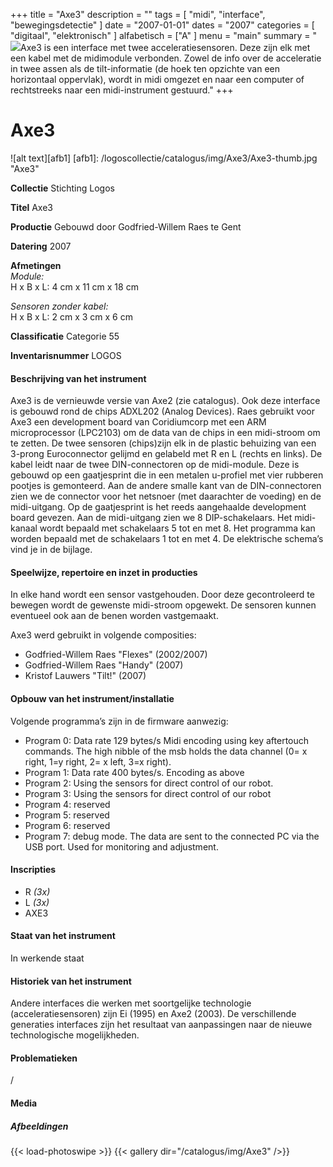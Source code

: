 +++
title = "Axe3"
description = ""
tags = [
    "midi",
    "interface",
    "bewegingsdetectie"
]
date = "2007-01-01"
dates = "2007"
categories = [
    "digitaal",
    "elektronisch"
]
alfabetisch = ["A"
]
menu = "main"
summary = "<a href='/logoscollectie/catalogus/2007/axe3'><img src='/logoscollectie/catalogus/img/Axe3/Axe3-thumb.jpg'></a>Axe3 is een interface met twee acceleratiesensoren. Deze zijn elk met een kabel met de midimodule verbonden. Zowel de info over de acceleratie in twee assen als de tilt-informatie (de hoek ten opzichte van een horizontaal oppervlak), wordt in midi omgezet en naar een computer of rechtstreeks naar een midi-instrument gestuurd."
+++

# Axe3

![alt text][afb1]
[afb1]: /logoscollectie/catalogus/img/Axe3/Axe3-thumb.jpg "Axe3"

**Collectie**
Stichting Logos

**Titel**
Axe3

**Productie**
Gebouwd door Godfried-Willem Raes te Gent

**Datering**
2007

**Afmetingen**<br>
*Module:*<br>
H x B x L: 4 cm x 11 cm x 18 cm

*Sensoren zonder kabel:*<br>
H x B x L: 2 cm x 3 cm x 6 cm

**Classificatie**
Categorie 55

**Inventarisnummer**
LOGOS

#### Beschrijving van het instrument
Axe3 is de vernieuwde versie van Axe2 (zie catalogus). Ook deze interface is gebouwd rond de chips ADXL202 (Analog Devices). Raes gebruikt voor Axe3 een development board van Coridiumcorp met een ARM microprocessor (LPC2103) om de data van de chips in een midi-stroom om te zetten.
De twee sensoren (chips)zijn elk in de plastic behuizing van een 3-prong Euroconnector gelijmd en gelabeld met R en L (rechts en links). De kabel leidt naar de twee DIN-connectoren op de midi-module. Deze is gebouwd op een gaatjesprint die in een metalen u-profiel met vier rubberen pootjes is gemonteerd. Aan de andere smalle kant van de DIN-connectoren zien we de connector voor het netsnoer (met daarachter de voeding) en de midi-uitgang. Op de gaatjesprint is het reeds aangehaalde development board gevezen. Aan de midi-uitgang zien we 8 DIP-schakelaars. Het midi-kanaal wordt bepaald met schakelaars 5 tot en met 8. Het programma kan worden bepaald met de schakelaars 1 tot en met 4. De elektrische schema’s vind je in de bijlage.

#### Speelwijze, repertoire en inzet in producties
In elke hand wordt een sensor vastgehouden. Door deze gecontroleerd te bewegen wordt de gewenste midi-stroom opgewekt. De sensoren kunnen eventueel ook aan de benen worden vastgemaakt.

Axe3 werd gebruikt in volgende composities:
- Godfried-Willem Raes "Flexes" (2002/2007)
- Godfried-Willem Raes "Handy" (2007)
- Kristof Lauwers "Tilt!" (2007)

#### Opbouw van het instrument/installatie
Volgende programma’s zijn in de firmware aanwezig:
- Program 0: Data rate 129 bytes/s Midi encoding using key aftertouch commands. The high nibble of the msb holds the data channel (0= x right, 1=y right, 2= x left, 3=x right).
- Program 1: Data rate 400 bytes/s. Encoding as above
- Program 2: Using the sensors for direct control of our <Klung> robot.
- Program 3: Using the sensors for direct control of our <Flex> robot
- Program 4: reserved
- Program 5: reserved
- Program 6: reserved
- Program 7: debug mode. The data are sent to the connected PC via the USB port. Used for monitoring and adjustment.

#### Inscripties
- R *(3x)*
- L *(3x)*
- AXE3

#### Staat van het instrument
In werkende staat

#### Historiek van het instrument
Andere interfaces die werken met soortgelijke technologie (acceleratiesensoren) zijn Ei (1995) en Axe2 (2003). De verschillende generaties interfaces zijn het resultaat van aanpassingen naar de nieuwe technologische mogelijkheden.

#### Problematieken
/

#### Media
##### Afbeeldingen
{{< load-photoswipe >}}
{{< gallery dir="/catalogus/img/Axe3" />}}

